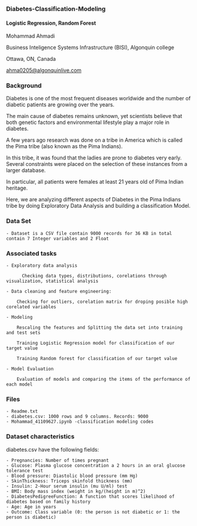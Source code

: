 ### Diabetes-Classification-Modeling
#### Logistic Regression, Random Forest 


  Mohammad Ahmadi

  Business Inteligence Systems Infrastructure (BISI), Algonquin college

  Ottawa, ON, Canada
  
  ahma0205@algonquinlive.com


### Background 

Diabetes is one of the most frequent diseases worldwide and the number of diabetic patients are growing over the years.

The main cause of diabetes remains unknown, yet scientists believe that both genetic factors and environmental lifestyle play a major role in diabetes.

A few years ago research was done on a tribe in America which is called the Pima tribe (also known as the Pima Indians).

In this tribe, it was found that the ladies are prone to diabetes very early. Several constraints were placed on the selection of these instances from a larger database.
 
In particular, all patients were females at least 21 years old of Pima Indian heritage. 

Here, we are analyzing different aspects of Diabetes in the Pima Indians tribe by doing Exploratory Data Analysis and building a classification Model.


### Data Set

	- Dataset is a CSV file contain 9000 records for 36 KB in total contain 7 Integer variables and 2 Float

### Associated tasks

	- Exploratory data analysis

          Checking data types, distributions, corelations through visualization, statistical analysis 
	
	- Data cleaning and feature engineering:
  
		Checking for outliers, corelation matrix for droping posible high corelated variables

	- Modeling
  
		Rescaling the features and Splitting the data set into training and test sets
    
		Training Logistic Regression model for classification of our target value 
    
		Training Random forest for classification of our target value 
    
	- Model Evaluation
  
		Evaluation of models and comparing the items of the performance of each model

### Files

	- Readme.txt
	- diabetes.csv: 1000 rows and 9 columns. Records: 9000
	- Mohammad_41109627.ipynb -classification modeling codes

	
 ### Dataset characteristics
	
diabetes.csv have the following fields:
	
	- Pregnancies: Number of times pregnant
	- Glucose: Plasma glucose concentration a 2 hours in an oral glucose tolerance test
	- Blood pressure: Diastolic blood pressure (mm Hg)
	- SkinThickness: Triceps skinfold thickness (mm)
	- Insulin: 2-Hour serum insulin (mu U/ml) test
	- BMI: Body mass index (weight in kg/(height in m)^2)
	- DiabetesPedigreeFunction: A function that scores likelihood of diabetes based on family history
	- Age: Age in years
	- Outcome: Class variable (0: the person is not diabetic or 1: the person is diabetic)
